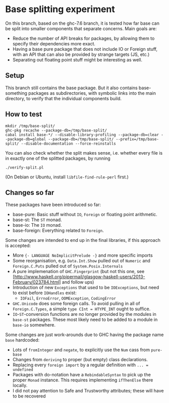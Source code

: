 Base splitting experiment
=========================

On this branch, based on the ghc-7.6 branch, it is tested how far base can be
split into smaller components that separate concerns. Main goals are:
 
 * Reduce the number of API breaks for packages, by allowing them to specify their
   dependencies more exact.
 * Having a base pure package that does not include IO or Foreign stuff, with an API
   that can also be provided by strange targets (JS, etc.)
 * Separating out floating point stuff might be interesting as well.

Setup 
-----

This branch still contains the base package. But it also contains
base-something packages as subdirectories, with symbolic links into the main
directory, to verify that the individual components build.

How to test
-----------

    mkdir /tmp/base-split/ 
    ghc-pkg recache --package-db=/tmp/base-split/
    cabal install base-*/ --disable-library-profiling --package-db=clear --package-db=global --package-db=/tmp/base-split/ --prefix=/tmp/base-split/ --disable-documentation --force-reinstalls

You can also check whether the split makes sense, i.e. whether every file is in
exactly one of the splitted packages, by running

    ./verify-split.pl

(On Debian or Ubuntu, install `libfile-find-rule-perl` first.)


Changes so far
--------------

These packages have been introduced so far:

 * base-pure: Basic stuff without `IO`, `Foreign` or floating point arithmetic. 
 * base-st: The `ST` monad.
 * base-io: The `IO` monad.
 * base-foreign: Everything related to `Foreign`.

Some changes are intended to end up in the final libraries, if this approach is
accepted:

 * More `{- LANGUAGE NoImplicitPrelude -}` and more specific imports
 * Some reorganisation, e.g. `Data.Int.Show` pulled out of `Numeric` and `Foreign.C.Puts` pulled out of `System.Posix.Internals`
 * A pure implemenation of `GHC.Fingerprint` (but not this one, see [http://www.haskell.org/pipermail/glasgow-haskell-users/2013-February/023784.html] and follow ups)
 * Introduction of new `Exceptions` that used to be `IOExceptions`, but need to exist before `IOHandles` exist:
   * `IOFail`, `ErrnoError`, `OOMException`, `CodingError`
 * `GHC.Unicode` does some foreign calls. To avoid pulling in all of `Foreign.C.Types`, a simple `type CInt = HTYPE_INT` ought to suffice.
 * `IO`-`ST`-conversion functions are no longer provided by the modules in `base-st` packages. These most likely need to be added to a module in `base-io` somewhere.

Some changes are just work-arounds due to GHC having the package name `base` hardcoded:

 * Lots of `fromInteger` and `negate`, to explicitly use the `Num` cass from `pure-base`
 * Changes from `deriving` to proper (but empty) class declarations.
 * Replacing every `foreign import` by a regular definition with `... = undefined`
 * Packages with do-notation have a `RebindableSyntax` to pick up the proper `Monad` instance. This requires implementing `ifThenElse` there locally.
 * I did not pay attention to Safe and Trustworthy attributes; these will have to be recovered
